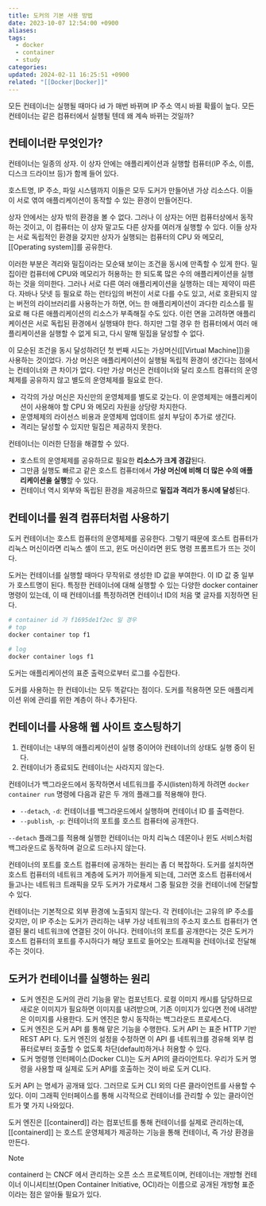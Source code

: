 ```yaml
---
title: 도커의 기본 사용 방법
date: 2023-10-07 12:54:00 +0900
aliases: 
tags:
  - docker
  - container
  - study
categories: 
updated: 2024-02-11 16:25:51 +0900
related: "[[Docker|Docker]]"
---
```


모든 컨테이너는 실행될 때마다 id 가 매번 바뀌며 IP 주소 역시 바뀔 확률이 높다. 모든 컨테이너는 같은 컴퓨터에서 실행될 텐데 왜 계속 바뀌는 것일까?

## 컨테이너란 무엇인가?

컨테이너는 일종의 상자. 이 상자 안에는 애플리케이션과 실행할 컴퓨터(IP 주소, 이름, 디스크 드라이브 등)가 함께 들어 있다.

호스트명, IP 주소, 파일 시스템까지 이들은 모두 도커가 만들어낸 가상 리소스다. 이들이 서로 엮여 애플리케이션이 동작할 수 있는 환경이 만들어진다.

상자 안에서는 상자 밖의 환경을 볼 수 없다. 그러나 이 상자는 어떤 컴퓨터상에서 동작하는 것이고, 이 컴퓨터는 이 상자 말고도 다른 상자를 여러개 실행할 수 있다. 이들 상자는 서로 독립적인 환경을 갖지만 상자가 실행되는 컴퓨터의 CPU 와 메모리, [[Operating system]]를 공유한다.

이러한 부분은 격리와 밀집이라는 모순돼 보이는 조건을 동시에 만족할 수 있게 한다. 밀집이란 컴퓨터에 CPU와 메모리가 허용하는 한 되도록 많은 수의 애플리케이션을 실행하는 것을 의미한다. 그러나 서로 다른 여러 애플리케이션을 실행하는 데는 제약이 따른다. 자바나 닷넷 등 필요로 하는 런타임의 버전이 서로 다를 수도 있고, 서로 호환되지 않는 버전의 라이브러리를 사용하는가 하면, 어느 한 애플리케이션이 과다한 리소스를 필요로 해 다른 애플리케이션의 리소스가 부족해질 수도 있다. 이런 면을 고려하면 애플리케이션은 서로 독립된 환경에서 실행돼야 한다. 하지만 그럴 경우 한 컴퓨터에서 여러 애플리케이션을 실행할 수 없게 되고, 다시 말해 밀집을 달성할 수 없다.

이 모순된 조건을 동시 달성하려던 첫 번째 시도는 가상머신([[Virtual Machine]])을 사용하는 것이었다. 가상 머신은 애플리케이션이 실행될 독립적 환경이 생긴다는 점에서는 컨테이너와 큰 차이가 없다. 다만 가상 머신은 컨테이너와 달리 호스트 컴퓨터의 운영체제를 공유하지 않고 별도의 운영체제를 필요로 한다.

- 각각의 가상 머신은 자신만의 운영체제를 별도로 갖는다. 이 운영체제는 애플리케이션이 사용해야 할 CPU 와 메모리 자원을 상당량 차지한다.
- 운영체제의 라이선스 비용과 운영체제 업데이트 설치 부담이 추가로 생긴다.
- 격리는 달성할 수 있지만 밀집은 제공하지 못한다.

컨테이너는 이러한 단점을 해결할 수 있다.

- 호스트의 운영체제를 공유하므로 필요한 **리소스가 크게 경감**된다.
- 그만큼 실행도 빠르고 같은 호스트 컴퓨터에서 **가상 머신에 비해 더 많은 수의 애플리케이션을 실행**할 수 있다.
- 컨테이너 역시 외부와 독립된 환경을 제공하므로 **밀집과 격리가 동시에 달성**된다.

## 컨테이너를 원격 컴퓨터처럼 사용하기

도커 컨테이너는 호스트 컴퓨터의 운영체제를 공유한다. 그렇기 때문에 호스트 컴퓨터가 리눅스 머신이라면 리눅스 셸이 뜨고, 윈도 머신이라면 윈도 명령 프롬프트가 뜨는 것이다.

도커는 컨테이너를 실행할 때마다 무작위로 생성한 ID 값을 부여한다. 이 ID 값 중 일부가 호스트명이 된다. 특정한 컨테이너에 대해 실행할 수 있는 다양한 docker container 명령이 있는데, 이 때 컨테이너를 특정하려면 컨테이너 ID의 처음 몇 글자를 지정하면 된다.

```bash
# container id 가 f1695de1f2ec 일 경우
# top
docker container top f1

# log
docker container logs f1
```

도커는 애플리케이션의 표준 출력으로부터 로그를 수집한다.

도커를 사용하는 한 컨테이너는 모두 똑같다는 점이다. 도커를 적용하면 모든 애플리케이션 위에 관리를 위한 계층이 하나 추가된다.

## 컨테이너를 사용해 웹 사이트 호스팅하기

1. 컨테이너는 내부의 애플리케이션이 실행 중이어야 컨테이너의 상태도 실행 중이 된다.
2. 컨테이너가 종료되도 컨테이너는 사라지지 않는다.

컨테이너가 백그라운드에서 동작하면서 네트워크를 주시(listen)하게 하려면 `docker container run` 명령에 다음과 같은 두 개의 플래그를 적용해야 한다.

- `--detach`, `-d`: 컨테이너를 백그라운드에서 실행하며 컨테이너 ID 를 출력한다.
- `--publish`, `-p`: 컨테이너의 포트를 호스트 컴퓨터에 공개한다.

`--detach` 플래그를 적용해 실행한 컨테이너는 마치 리눅스 데몬이나 윈도 서비스처럼 백그라운드로 동작하며 겉으로 드러나지 않는다.

컨테이너의 포트를 호스트 컴퓨터에 공개하는 원리는 좀 더 복잡하다. 도커를 설치하면 호스트 컴퓨터의 네트워크 계층에 도커가 끼어들게 되는데, 그러면 호스트 컴퓨터에서 들고나는 네트워크 트래픽을 모두 도커가 가로채서 그중 필요한 것을 컨테이너에 전달할 수 있다.

컨테이너는 기본적으로 외부 환경에 노출되지 않는다. 각 컨테이너는 고유의 IP 주소를 갖지만, 이 IP 주소는 도커가 관리하는 내부 가상 네트워크의 주소지 호스트 컴퓨터가 연결된 물리 네트워크에 연결된 것이 아니다. 컨테이너의 포트를 공개한다는 것은 도커가 호스트 컴퓨터의 포트를 주시하다가 해당 포트로 들어오는 트래픽을 컨테이너로 전달해주는 것이다.

## 도커가 컨테이너를 실행하는 원리

- 도커 엔진은 도커의 관리 기능을 맡는 컴포넌트다. 로컬 이미지 캐시를 담당하므로 새로운 이미지가 필요하면 이미지를 내려받으며, 기존 이미지가 있다면 전에 내려받은 이미지를 사용한다. 도커 엔진은 항시 동작하는 백그라운드 프로세스다.
- 도커 엔진은 도커 API 를 통해 맡은 기능을 수행한다. 도커 API 는 표준 HTTP 기반 REST API 다. 도커 엔진의 설정을 수정하면 이 API 를 네트워크를 경유해 외부 컴퓨터로부터 호출할 수 없도록 차단(default)하거나 허용할 수 있다.
- 도커 명령행 인터페이스(Docker CLI)는 도커 API의 클라이언트다. 우리가 도커 명령을 사용할 때 실제로 도커 API를 호출하는 것이 바로 도커 CLI다.

도커 API 는 명세가 공개돼 있다. 그러므로 도커 CLI 외의 다른 클라이언트를 사용할 수 있다. 이미 그래픽 인터페이스를 통해 시각적으로 컨테이너를 관리할 수 있는 클라이언트가 몇 가지 나와있다.

도커 엔진은 [[containerd]] 라는 컴포넌트를 통해 컨테이너를 실제로 관리하는데, [[containerd]] 는 호스트 운영체제가 제공하는 기능을 통해 컨테이너, 즉 가상 환경을 만든다.

> [!NOTE]
> containerd 는 CNCF 에서 관리하는 오픈 소스 프로젝트이며, 컨테이너는 개방형 컨테이너 이니셔티브(Open Container Initiative, OCI)라는 이름으로 공개된 개방형 표준이라는 점은 알아둘 필요가 있다.
